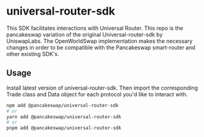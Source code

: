 # universal-router-sdk

This SDK facilitates interactions with Universal Router. This repo is the pancakeswap variation of the original Universal-router-sdk by UniswapLabs. The OpenWorldSwap implementation makes the necessary changes in order to be compatible with the Pancakeswap smart-router and other existing SDK's.

## Usage

Install latest version of universal-router-sdk. Then import the corresponding Trade class and Data object for each protocol you'd like to interact with.

```sh
npm add @pancakeswap/universal-router-sdk
# or
yarn add @pancakeswap/universal-router-sdk
# or
pnpm add @pancakeswap/universal-router-sdk
```
